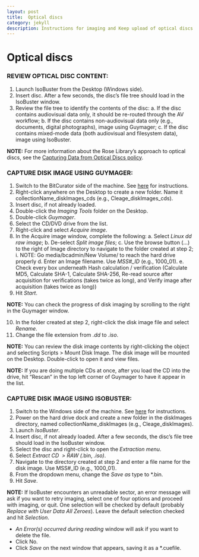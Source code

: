 ```yaml
---
layout: post
title:  Optical discs
category: jekyll 
description: Instructions for imaging and Keep upload of optical discs
---
```


# Optical discs

### REVIEW OPTICAL DISC CONTENT:
1. Launch IsoBuster from the Desktop (Windows side).
2. Insert disc. After a few seconds, the disc’s file tree should load in the IsoBuster window.
3. Review the file tree to identify the contents of the disc:
a. If the disc contains audiovisual data only, it should be re-routed through the AV workflow;
b. If the disc contains non-audiovisual data only (e.g., documents, digital photographs), image using Guymager;
c. If the disc contains mixed-mode data (both audiovisual and filesystem data), image using IsoBuster.

**NOTE:** For more information about the Rose Library’s approach to optical discs, see the 
[Capturing Data from Optical Discs policy](https://bedwards254.github.io/testBDBC/jekyll/2019/01/28/Optical-discs-policy.html).

### CAPTURE DISK IMAGE USING GUYMAGER:
1. Switch to the BitCurator side of the machine. See [here](https://bedwards254.github.io/testBDBC/jekyll/2019/01/22/BC-Windows-Switch.html) for instructions. 
2. Right-click anywhere on the Desktop to create a new folder. Name it collectionName_diskImages_cds 
(e.g., Cleage_diskImages_cds).
3. Insert disc, if not already loaded.
4. Double-click the *Imaging Tools* folder on the Desktop.
5. Double-click *Guymager*.
6. Select the CD/DVD drive from the list.
7. Right-click and select *Acquire image*.
8. In the Acquire image window, complete the following:
a. Select *Linux dd raw image*;
b. De-select *Split image files*;
c. Use the browse button (...) to the right of Image directory to navigate to the folder created at step 2;
i. NOTE: Go media/bcadmin/New Volume/ to reach the hard drive properly
d. Enter an Image filename. Use *MSS#_ID* (e.g., 1000_01).
e. Check every box underneath Hash calculation / verification (Calculate MD5, Calculate SHA-1, 
Calculate SHA-256, Re-read source after acquisition for verifications (takes twice as long), and Verify 
image after acquisition (takes twice as long))
9. Hit *Start*.

**NOTE:** You can check the progress of disk imaging by scrolling to the right in the Guymager window.

10. In the folder created at step 2, right-click the disk image file and select *Rename*.
11. Change the file extension from *.dd* to *.iso*.

**NOTE:** You can review the disk image contents by right-clicking the object and selecting Scripts > Mount Disk Image. 
The disk image will be mounted on the Desktop. Double-click to open it and view files.

**NOTE:** If you are doing multiple CDs at once, after you load the CD into the drive, hit “Rescan” in the top left corner of 
Guymager to have it appear in the list. 

### CAPTURE DISK IMAGE USING ISOBUSTER:
1. Switch to the Windows side of the machine. See [here](https://bedwards254.github.io/testBDBC/jekyll/2019/01/22/BC-Windows-Switch.html) for instructions. 
2. Power on the hard drive dock and create a new folder in the diskImages directory, named 
collectionName_diskImages (e.g., Cleage_diskImages).
3. Launch *IsoBuster*.
4. Insert disc, if not already loaded. After a few seconds, the disc’s file tree should load in the IsoBuster window.
5. Select the disc and right-click to open the *Extraction menu*.
6. Select *Extract CD <Image> > RAW (*.bin, *.iso)*.
7. Navigate to the directory created at step 2 and enter a file name for the disk image. Use MSS#_ID (e.g., 1000_01).
8. From the dropdown menu, change the *Save as* type to *.bin.
9. Hit *Save*.

**NOTE:** If IsoBuster encounters an unreadable sector, an error message will ask if you want to retry imaging, 
select one of four options and proceed with imaging, or quit. One selection will be checked by default 
(probably *Replace with User Data All Zeroes*). Leave the default selection checked and hit *Selection*. 
- *An Error(s) occurred during reading* window will ask if you want to delete the file.
- Click No. 
- Click *Save* on the next window that appears, saving it as a *.cuefile. 
